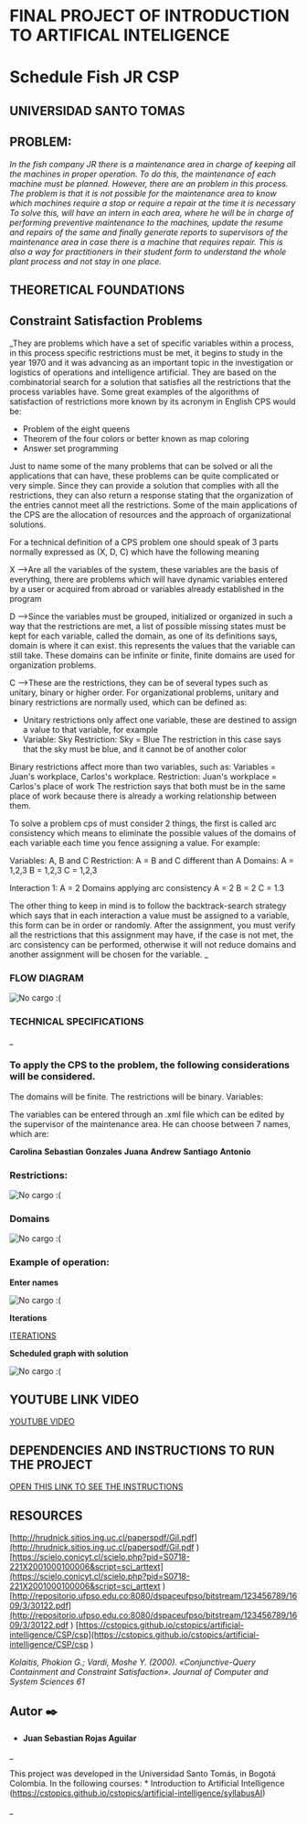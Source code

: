 # FINAL PROJECT OF INTRODUCTION TO ARTIFICAL INTELIGENCE
# Schedule Fish JR CSP
## UNIVERSIDAD SANTO TOMAS 


## PROBLEM: 


_In the fish company JR there is a maintenance area in charge of keeping all the machines in proper operation. To do this, the maintenance of each machine must be planned. However, there are an problem in this process. 
The problem is that it is not possible for the maintenance area to know which machines require a stop or require a repair at the time it is necessary To solve this, will have an intern in each area, where he will be in charge of performing preventive maintenance to the machines, update the resume and repairs of the same and finally generate reports to supervisors of the maintenance area in case there is a machine that requires repair. This is also a way for practitioners in their student form to understand the whole plant process and not stay in one place._

## THEORETICAL FOUNDATIONS 

## Constraint Satisfaction Problems

_They are problems which have a set of specific variables within a process, in this process specific restrictions must be met, it begins to study in the year 1970 and it was advancing as an important topic in the investigation or logistics of operations and intelligence artificial. They are based on the combinatorial search for a solution that satisfies all the restrictions that the process variables have. Some great examples of the algorithms of satisfaction of restrictions more known by its acronym in English CPS would be:

- Problem of the eight queens
- Theorem of the four colors or better known as map coloring
- Answer set programming

Just to name some of the many problems that can be solved or all the applications that can have, these problems can be quite complicated or very simple. Since they can provide a solution that complies with all the restrictions, they can also return a response stating that the organization of the entries cannot meet all the restrictions. Some of the main applications of the CPS are the allocation of resources and the approach of organizational solutions.

For a technical definition of a CPS problem one should speak of 3 parts normally expressed as (X, D, C) which have the following meaning 

X -->Are all the variables of the system, these variables are the basis of everything, there are problems which will have dynamic variables entered by a user or acquired from abroad or variables already established in the program 

D -->Since the variables must be grouped, initialized or organized in such a way that the restrictions are met, a list of possible missing states must be kept for each variable, called the domain, as one of its definitions says, domain is where it can exist. this represents the values that the variable can still take. These domains can be infinite or finite, finite domains are used for organization problems. 

C -->These are the restrictions, they can be of several types such as unitary, binary or higher order. For organizational problems, unitary and binary restrictions are normally used, which can be defined as:

- Unitary restrictions only affect one variable, these are destined to assign a value to that variable, for example
- Variable: Sky Restriction: Sky = Blue The restriction in this case says that the sky must be blue, and it cannot be of another color

Binary restrictions affect more than two variables, such as:
Variables = Juan's workplace, Carlos's workplace. Restriction: Juan's workplace = Carlos's place of work The restriction says that both must be in the same place of work because there is already a working relationship between them.

To solve a problem cps of must consider 2 things, the first is called arc consistency which means to eliminate the possible values of the domains of each variable each time you fence assigning a value. For example:

Variables: A, B and C
Restriction: A = B and C different than A Domains: 
A = 1,2,3 
B = 1,2,3 
C = 1,2,3

Interaction 1:
A = 2
Domains applying arc consistency
A = 2 B = 2 C = 1.3

The other thing to keep in mind is to follow the backtrack-search strategy which says that in each interaction a value must be assigned to a variable, this form can be in order or randomly. After the assignment, you must verify all the restrictions that this assignment may have, if the case is not met, the arc consistency can be performed, otherwise it will not reduce domains and another assignment will be chosen for the variable.
_


### FLOW DIAGRAM 

![No cargo :(](https://github.com/Sebastorojas/20182_cstopics_CPS_Fish_JR/blob/master/Flow%20diagram.png )

### TECHNICAL SPECIFICATIONS 

_
### To apply the CPS to the problem, the following considerations will be considered.

The domains will be finite.
The restrictions will be binary.
Variables:

The variables can be entered through an .xml file which can be edited by the supervisor of the maintenance area. He can choose between 7 names, which are:

**Carolina** 
**Sebastian** 
**Gonzales** 
**Juana** 
**Andrew** 
**Santiago** 
**Antonio**

### Restrictions:

![No cargo :(](https://github.com/Sebastorojas/20182_cstopics_CPS_Fish_JR/blob/master/Constrains.png)
### Domains

![No cargo :(](https://github.com/Sebastorojas/20182_cstopics_CPS_Fish_JR/blob/master/Domains.PNG)


### Example of operation:

**Enter names** 

![No cargo :(](https://github.com/Sebastorojas/20182_cstopics_CPS_Fish_JR/blob/master/Names_entry_EX1.PNG )

**Iterations**

[ITERATIONS](https://github.com/Sebastorojas/20182_cstopics_CPS_Fish_JR/blob/master/Iterations_EX1.txt)

**Scheduled graph with solution**

![No cargo :(](https://github.com/Sebastorojas/20182_cstopics_CPS_Fish_JR/blob/master/Schedule_EX1.PNG )



## YOUTUBE LINK VIDEO

[YOUTUBE VIDEO](https://youtu.be/BOgySJoH1Zk )


## DEPENDENCIES AND INSTRUCTIONS TO RUN THE PROJECT 

[OPEN THIS LINK TO SEE THE INSTRUCTIONS](https://github.com/Sebastorojas/20182_cstopics_CPS_Fish_JR/blob/master/Instructions.txt )

## RESOURCES
[http://hrudnick.sitios.ing.uc.cl/paperspdf/Gil.pdf](http://hrudnick.sitios.ing.uc.cl/paperspdf/Gil.pdf )
[https://scielo.conicyt.cl/scielo.php?pid=S0718-221X2001000100006&script=sci_arttext](https://scielo.conicyt.cl/scielo.php?pid=S0718-221X2001000100006&script=sci_arttext )
[http://repositorio.ufpso.edu.co:8080/dspaceufpso/bitstream/123456789/1609/3/30122.pdf](http://repositorio.ufpso.edu.co:8080/dspaceufpso/bitstream/123456789/1609/3/30122.pdf )
[https://cstopics.github.io/cstopics/artificial-intelligence/CSP/csp](https://cstopics.github.io/cstopics/artificial-intelligence/CSP/csp )

_Kolaitis, Phokion G.; Vardi, Moshe Y. (2000). «Conjunctive-Query Containment and Constraint Satisfaction». Journal of Computer and System Sciences 61_


## Autor ✒️

* **Juan Sebastian Rojas Aguilar** 

_

This project was developed in the Universidad Santo Tomás, in Bogotá Colombia.
In the following courses:
    * Introduction to Artificial Intelligence
        (https://cstopics.github.io/cstopics/artificial-intelligence/syllabusAI)

_




